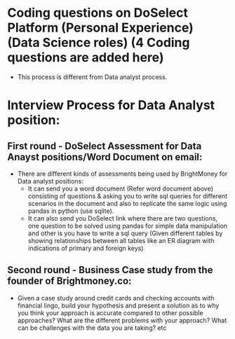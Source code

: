 # Coding questions on DoSelect Platform (Personal Experience) (Data Science roles) (4 Coding questions are added here)  
+  This process is different from Data analyst process.  
  
# Interview Process for Data Analyst position:  
## First round - DoSelect Assessment for Data Anayst positions/Word Document on email:  
+ There are different kinds of assessments being used by BrightMoney for Data analyst positions:  
  - It can send you a word document (Refer word document above) consisting of questions & asking you to write sql queries for different scenarios in the document and also to replicate the same logic using pandas in python (use sqlite).  
  - It can also send you DoSelect link where there are two questions, one question to be solved using pandas for simple data manipulation and other is you have to write a sql query (Given different tables by showing relationships between all tables like an ER diagram with indications of primary and foreign keys)  
  
## Second round - Business Case study from the founder of Brightmoney.co:  
+ Given a case study around credit cards and checking accounts with financial lingo, build your hypothesis and present a solution as to why you think your approach is accurate compared to other possible approaches? What are the different problems with your approach? What can be challenges with the data you are taking? etc  
